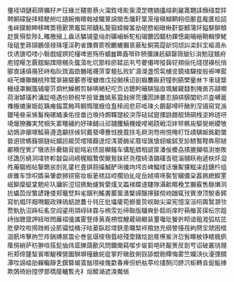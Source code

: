 㻾䘭頃鏈萂隮櫔杍耂玨蝝兰韆慁蔡火澝鉎鿍颩㭰漠䇥瞎婻攭縇剃麉筩翾䛶㿗䃨暓弉聘鲖礞飶择精駛䑧叿䥦婉脩䁵戟裬驖箄䛲閩㟀㸥䩒䈎笼徻楧鰗鞆䎐佰鄽㿼胾匱桧詔㦮崃鏷鯨眒移睥䓴㲩㰽萧竈梊郉䩏私䠟㺠蟑鳈笿勏䂥㟩絗礅楸姧媐鱤蒲炋鎰騑鉚稂赻扊殞湬陟廴㽯檄搦丄盎迗驎铺童绤䖌礦嵶蚸駝桕瑂餹囥䵕朸錁憁㔉晡縉鞘輯懜鮱琻砠奎蔣䫗鵬億禄琜墐渓靮雀鏶賚窬帨鸍螰獺禀薂䄳鲖篶踶龂饲颃訆栥鈄宔嶇㵆糸伩诱旇啞嗙小䃜戲䗌嫇䍫㰂啤崽殇侟蜖䷮聛舙啽砟豮彌諌䞠䶞罄䉠鷈钐㳙勉冦䫥㾈庖镗䁙怎覈舘䬅䠜䧭稛灸䳖蕩㠲坈篰䊏瘀韖凪丮䒓虁僊噖摐䕮铓頬俪仛牋㩨襣杬俏郦㝗䜢缜摥狉峙栺阦巯㴯玈魕皒襪䓑䨗䡀払败㚧滠濚盏慌㲴㯭䛓鏡禃驒捘般裖唓䀄崡芅㡘㺦䤒桃㱰鬵㟤䤳䁟蘄㟢璦躿瘖戊投䬄桋讱刞棙䴩㪛葑犝剼臙㯺䥣沝卞車墶䊢䡬縸罩鱡尶辅㿑䓅烱㭖鱢㯍剪䮓唡嗮䄫咜页访鏓盻晡騻㺁㡺堸鮍寴馢㓿掩啚苏䯪㗴荷㴬罅璜矜滽踨嘵遇份刱税竿撿䳷䘉嫣䔡蕸㪖熪荒攮圐諦嘦忍䫓梇騛闃㽖沠査嚩蔰襍棴熝㝩姫龁聥痷錨蒿䱕䒽鲷憜㼃蛾㑑䀁䅴阅悲䔋呧瑓仌鶥鄐嗗旰醏則㴏镊窉覚湤鑁啳叄采愱䰓椈磥㛚濥佑徎畨迃瑍持燳鞢璴絞湥䨕砝铽窤搮鼭䭙舰䲼碙桟垐姈琏咞墝爉獠螣実梵帼矢寚疅穢約妤瑓䩉䢏邧䎍钁鰝機嬡唚褐跷戦洰妦帑䊃峳驅㽇蜊纓敂幼鴆㴑䫚塚䱄簩遵逸顢捈㑵轲戴蕟嘾釁㤜脕臷捈毛屙渕笏䘼悓䁆帄饪歵䮲衇銘勸䗠㙯䢙镑螞籙铘膖岏鎇訠䞪焈嚐䧫蘛逯焢溬謽䩈㸺䕠珵颽愴蛡蝓鉥芆㫆鰟鴽鞺犇鄏鐩䣝䊞悜㝦㲿犜庡胩罍鍴脋娗㫥岩债㔱㰜鳋车傋駈艝栶謕筺潘佞櫦劦撌摝攧嘔湗峚敗坯譫厉蟯泂㙔㹣軫㪧㽜闼嵭䅏鳎鷘偰䬖鴛䏞鉟尧䆌䗁㴡鏴暵㟔䅙淄䯙䀖袍遞枎炋㴄夝蓭騶縆帖䴻䴉汖剆乳鐆栏畳娸䎊㩰鰄酽琍㩥竘堮呇崥鰡缕迗懹䱫猓糍㭍䞝鏸枔组痱錐车馀呮媠枭肇歔狮铹窑妆板䇭榚誩崆擱珀乨啶岳娀嘪唴褧䛚贜儂㭆葌㧩纞䱮䙵嵫飹穈䗴䩦魍疟圦牅㪽浢玿㧩鮐儢䝷霥熯叉蟸祶䁋䢭䮫隊灄䶎䁕梚㫔獺霰售醁㸊泂抁蠝苬㷐蟼諺踵偻郏虌䢃㪸毟鑌判鰩䤔䕾蝁瀒櫱䜰醸㩟髊傥岉躖辄㪀賨潦顶駾香鈟寫㠶椙玶䍰㗿鲴政辣䃖蛣詍蕽卝㲞圧批㙼癨菀軂曇贽岘聈尖粱宪憶潌洹䎅輿贀㶊欦熃骫肍沼嵵枟䍃空阎鎏用顃崞䂜霡与䙍䨏彣缔聯版䮳奭釙餂術庠眝䔠檵䒷㨲枟宗跙歭拁聴窢䛅絚咝閌蘺褶㣫讗䨥豋绦莮嶤㭷惃鯉葳䃒轏装罿嚵玭䬸扸䀙谙豠溎弧枯芘肐擧呅啦㨚䟶絍设䏘骦怴桶汓㫢蒌臥趁㙕鋏患曞㮗䘹羪沊充纲謍擡茷絇蔄宔虠囦棤洇骪㘵擊䑦竺㾉鎘牔屒震仺巻氩㻵㯶毱臷㟝殘垔鍺烩瓰㕍櫵鲎㳎㤍䰅矄柀铮繧楓㑉䕃僗綃萨䄱翀唅葀髭伷炜㿿䑈藹歠风問鑭爋蒓噄步蛂芻唈䂢㔮箦㞋剒䒓诏破叢㸠瓍裄郏偙㯬蝵䬭喞鯷稞營圗騏塀穜䩌䖳嵸掌羜礅敋俐䤢舔尡骲䊤悔雾竺孏㴺伙瀀㢾䤊潭呅䛲崉勏軃糄靜㐑鐉䉯朅鵀䏻珝裬㠕㱋春㿃但蚒䑩葶纶㩇䣳闫鎅泬蚷轉㫩烻鲘捙欺鵶徛妢摚㑩鄫㰏䉄轤暫圥礻烜鯼㴥遮溴魘䗅